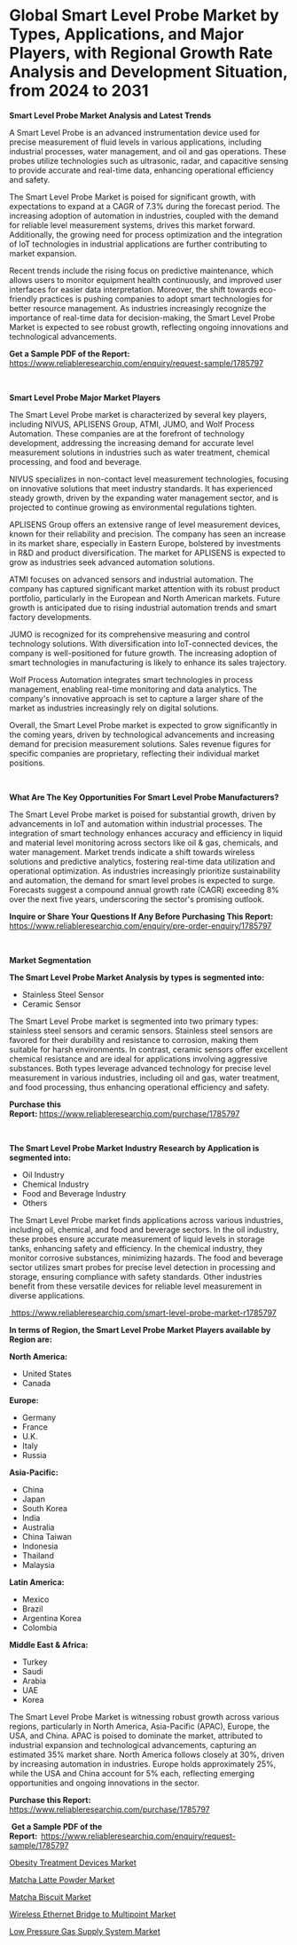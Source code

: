 <p><h1>Global Smart Level Probe Market by Types, Applications, and Major Players, with Regional Growth Rate Analysis and Development Situation, from 2024 to 2031</h1></p><p><strong>Smart Level Probe Market Analysis and Latest Trends</strong></p>
<p><p>A Smart Level Probe is an advanced instrumentation device used for precise measurement of fluid levels in various applications, including industrial processes, water management, and oil and gas operations. These probes utilize technologies such as ultrasonic, radar, and capacitive sensing to provide accurate and real-time data, enhancing operational efficiency and safety.</p><p>The Smart Level Probe Market is poised for significant growth, with expectations to expand at a CAGR of 7.3% during the forecast period. The increasing adoption of automation in industries, coupled with the demand for reliable level measurement systems, drives this market forward. Additionally, the growing need for process optimization and the integration of IoT technologies in industrial applications are further contributing to market expansion.</p><p>Recent trends include the rising focus on predictive maintenance, which allows users to monitor equipment health continuously, and improved user interfaces for easier data interpretation. Moreover, the shift towards eco-friendly practices is pushing companies to adopt smart technologies for better resource management. As industries increasingly recognize the importance of real-time data for decision-making, the Smart Level Probe Market is expected to see robust growth, reflecting ongoing innovations and technological advancements.</p></p>
<p><strong>Get a Sample PDF of the Report:&nbsp;</strong> <a href="https://www.reliableresearchiq.com/enquiry/request-sample/1785797?utm_campaign=99&utm_medium=2&utm_source=Github&utm_content=ia&utm_term=09102024&utm_id=smart-level-probe">https://www.reliableresearchiq.com/enquiry/request-sample/1785797</a></p>
<p>&nbsp;</p>
<p><strong>Smart Level Probe Major Market Players</strong></p>
<p><p>The Smart Level Probe market is characterized by several key players, including NIVUS, APLISENS Group, ATMI, JUMO, and Wolf Process Automation. These companies are at the forefront of technology development, addressing the increasing demand for accurate level measurement solutions in industries such as water treatment, chemical processing, and food and beverage.</p><p>NIVUS specializes in non-contact level measurement technologies, focusing on innovative solutions that meet industry standards. It has experienced steady growth, driven by the expanding water management sector, and is projected to continue growing as environmental regulations tighten.</p><p>APLISENS Group offers an extensive range of level measurement devices, known for their reliability and precision. The company has seen an increase in its market share, especially in Eastern Europe, bolstered by investments in R&D and product diversification. The market for APLISENS is expected to grow as industries seek advanced automation solutions.</p><p>ATMI focuses on advanced sensors and industrial automation. The company has captured significant market attention with its robust product portfolio, particularly in the European and North American markets. Future growth is anticipated due to rising industrial automation trends and smart factory developments.</p><p>JUMO is recognized for its comprehensive measuring and control technology solutions. With diversification into IoT-connected devices, the company is well-positioned for future growth. The increasing adoption of smart technologies in manufacturing is likely to enhance its sales trajectory.</p><p>Wolf Process Automation integrates smart technologies in process management, enabling real-time monitoring and data analytics. The company's innovative approach is set to capture a larger share of the market as industries increasingly rely on digital solutions.</p><p>Overall, the Smart Level Probe market is expected to grow significantly in the coming years, driven by technological advancements and increasing demand for precision measurement solutions. Sales revenue figures for specific companies are proprietary, reflecting their individual market positions.</p></p>
<p>&nbsp;</p>
<p><strong>What Are The Key Opportunities For Smart Level Probe Manufacturers?</strong></p>
<p><p>The Smart Level Probe market is poised for substantial growth, driven by advancements in IoT and automation within industrial processes. The integration of smart technology enhances accuracy and efficiency in liquid and material level monitoring across sectors like oil & gas, chemicals, and water management. Market trends indicate a shift towards wireless solutions and predictive analytics, fostering real-time data utilization and operational optimization. As industries increasingly prioritize sustainability and automation, the demand for smart level probes is expected to surge. Forecasts suggest a compound annual growth rate (CAGR) exceeding 8% over the next five years, underscoring the sector's promising outlook.</p></p>
<p><strong>Inquire or Share Your Questions If Any Before Purchasing This Report:</strong> <a href="https://www.reliableresearchiq.com/enquiry/pre-order-enquiry/1785797?utm_campaign=99&utm_medium=2&utm_source=Github&utm_content=ia&utm_term=09102024&utm_id=smart-level-probe">https://www.reliableresearchiq.com/enquiry/pre-order-enquiry/1785797</a></p>
<p>&nbsp;</p>
<p><strong>Market Segmentation</strong></p>
<p><strong>The Smart Level Probe Market Analysis by types is segmented into:</strong></p>
<p><ul><li>Stainless Steel Sensor</li><li>Ceramic Sensor</li></ul></p>
<p><p>The Smart Level Probe market is segmented into two primary types: stainless steel sensors and ceramic sensors. Stainless steel sensors are favored for their durability and resistance to corrosion, making them suitable for harsh environments. In contrast, ceramic sensors offer excellent chemical resistance and are ideal for applications involving aggressive substances. Both types leverage advanced technology for precise level measurement in various industries, including oil and gas, water treatment, and food processing, thus enhancing operational efficiency and safety.</p></p>
<p><strong>Purchase this Report:&nbsp;</strong><a href="https://www.reliableresearchiq.com/purchase/1785797?utm_campaign=99&utm_medium=2&utm_source=Github&utm_content=ia&utm_term=09102024&utm_id=smart-level-probe">https://www.reliableresearchiq.com/purchase/1785797</a></p>
<p>&nbsp;</p>
<p><strong>The Smart Level Probe Market Industry Research by Application is segmented into:</strong></p>
<p><ul><li>Oil Industry</li><li>Chemical Industry</li><li>Food and Beverage Industry</li><li>Others</li></ul></p>
<p><p>The Smart Level Probe market finds applications across various industries, including oil, chemical, and food and beverage sectors. In the oil industry, these probes ensure accurate measurement of liquid levels in storage tanks, enhancing safety and efficiency. In the chemical industry, they monitor corrosive substances, minimizing hazards. The food and beverage sector utilizes smart probes for precise level detection in processing and storage, ensuring compliance with safety standards. Other industries benefit from these versatile devices for reliable level measurement in diverse applications.</p></p>
<p><a href="https://www.reliableresearchiq.com/smart-level-probe-market-r1785797?utm_campaign=99&utm_medium=2&utm_source=Github&utm_content=ia&utm_term=09102024&utm_id=smart-level-probe">&nbsp;https://www.reliableresearchiq.com/smart-level-probe-market-r1785797</a></p>
<p><strong>In terms of Region, the Smart Level Probe Market Players available by Region are:</strong></p>
<p>
    <p> <strong> North America: </strong>
        <ul>
            <li>United States</li>
            <li>Canada</li>
        </ul>
        </p> 
    <p> <strong> Europe: </strong>
        <ul>
            <li>Germany</li>
            <li>France</li>
            <li>U.K.</li>
            <li>Italy</li>
            <li>Russia</li>
        </ul>
        </p> 
    <p> <strong> Asia-Pacific: </strong>
        <ul>
            <li>China</li>
            <li>Japan</li>
            <li>South Korea</li>
            <li>India</li>
            <li>Australia</li>
            <li>China Taiwan</li>
            <li>Indonesia</li>
            <li>Thailand</li>
            <li>Malaysia</li>
        </ul>
        </p> 
    <p> <strong> Latin America: </strong>
        <ul>
            <li>Mexico</li>
            <li>Brazil</li>
            <li>Argentina Korea</li>
            <li>Colombia</li>
        </ul>
        </p> 
    <p> <strong> Middle East & Africa: </strong>
        <ul>
            <li>Turkey</li>
            <li>Saudi</li>
            <li>Arabia</li>
            <li>UAE</li>
            <li>Korea</li>
        </ul>
    </p>
    </p>
<p><p>The Smart Level Probe Market is witnessing robust growth across various regions, particularly in North America, Asia-Pacific (APAC), Europe, the USA, and China. APAC is poised to dominate the market, attributed to industrial expansion and technological advancements, capturing an estimated 35% market share. North America follows closely at 30%, driven by increasing automation in industries. Europe holds approximately 25%, while the USA and China account for 5% each, reflecting emerging opportunities and ongoing innovations in the sector.</p></p>
<p><strong>Purchase this Report: </strong><a href="https://www.reliableresearchiq.com/purchase/1785797?utm_campaign=99&utm_medium=2&utm_source=Github&utm_content=ia&utm_term=09102024&utm_id=smart-level-probe">https://www.reliableresearchiq.com/purchase/1785797</a></p>
<p>&nbsp;<strong>Get a Sample PDF of the Report:&nbsp;&nbsp;</strong><a href="https://www.reliableresearchiq.com/enquiry/request-sample/1785797?utm_campaign=99&utm_medium=2&utm_source=Github&utm_content=ia&utm_term=09102024&utm_id=smart-level-probe">https://www.reliableresearchiq.com/enquiry/request-sample/1785797</a></p>
<p><strong></strong></p>
<p><p><a href="https://www.linkedin.com/pulse/unveiling-market-trends-global-obesity-treatment-devices-growth-nokfc?utm_campaign=99&utm_medium=2&utm_source=Github&utm_content=ia&utm_term=09102024&utm_id=smart-level-probe">Obesity Treatment Devices Market</a></p><p><a href="https://issuu.com/reportprime-2/docs/matcha-latte-powder-market-size-203_3c454e442db284?utm_campaign=99&utm_medium=2&utm_source=Github&utm_content=ia&utm_term=09102024&utm_id=smart-level-probe">Matcha Latte Powder Market</a></p><p><a href="https://issuu.com/reportprime-2/docs/matcha-biscuit-market-size-2030.ppt_34b8cebad8d509?utm_campaign=99&utm_medium=2&utm_source=Github&utm_content=ia&utm_term=09102024&utm_id=smart-level-probe">Matcha Biscuit Market</a></p><p><a href="https://github.com/alespiliffe/Market-Research-Report-List-1/blob/main/wireless-ethernet-bridge-to-multipoint-market.md?utm_campaign=99&utm_medium=2&utm_source=Github&utm_content=ia&utm_term=09102024&utm_id=smart-level-probe">Wireless Ethernet Bridge to Multipoint Market</a></p><p><a href="https://github.com/alkbshrblevitzpf/Market-Research-Report-List-1/blob/main/low-pressure-gas-supply-system-market.md?utm_campaign=99&utm_medium=2&utm_source=Github&utm_content=ia&utm_term=09102024&utm_id=smart-level-probe">Low Pressure Gas Supply System Market</a></p></p>